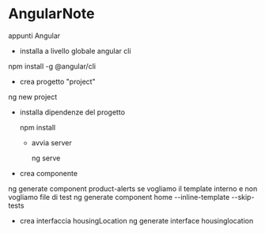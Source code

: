# AngularNote
appunti Angular

- installa a livello globale angular cli
  
npm install -g @angular/cli 

- crea progetto "project"
  
ng new project

- installa dipendenze del progetto

  npm install

  - avvia server

    ng serve


- crea componente
  
ng generate component product-alerts 
se vogliamo il template interno e non vogliamo file di test
ng generate component home --inline-template --skip-tests

- crea interfaccia housingLocation
  ng generate interface housinglocation


